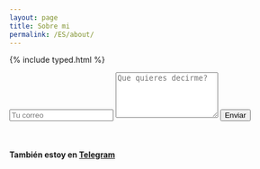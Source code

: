 ```yaml
---
layout: page
title: Sobre mi
permalink: /ES/about/
---
```


{% include typed.html %}

<span class="element"></span>
<script>
    $(function(){
        $(".element").typed({
            strings: ["- Hola soy ^300 Karl ^100 <br> - Una persona ^300 curiosa ^100 <br> - Con ideas ^300 locas ^100 <br> - Odio ^300 aburrirme ^100 <br> - Mayormente duermo tarde porque a la noche me gusta estar ^300 activo ^100 <br> - A la noche es donde me vienen miles de ideas que quiero investigar, e ^300 indagar ^100 <br> - Quisiera cambiar la noche con el día por esa ^300 razón.  ^100 <br> - Una estrategia que tengo es que a veces duermo temprano y me levanto a las 3 am para leer, desde esa hora hasta la madrugada es el mejor tiempo para hacer - eso, nadie interrumpe, casi nadie esta online, no hay trafico, hay silencio, perfecto para leer e ^300 investigar.  ^100 <br> - Siempre quiero saber y aprender ^300 mas ^100 <br> - Me gusta tomar terere mientras jodo en la ^300 computadora ^100 <br> - Internet es donde vivo mayormente, amo al internet porque es una fuente de Información que satisface mi sed de ^300 aprender..  ^100 <br> - Leo libros siempre cuando pueda, aunque cueste estar offline durante el tiempo, mayormente me desconecto a propósito para unas horas cuando leo ^300 libros.  ^100 <br> - A veces entro en Facebook para ver que hay de ^300 nuevo..  ^100 <br> - A veces armo polémicas en los foros de ^300 discusiones..  ^100 <br> - Amo Quora, la red social mas interesante lejos es, porque hay mucha gente que tiene abundante conocimiento, respondiendo preguntas de cualquier ^300 persona.  ^100 <br> - Me gusta salir si es con buenos amigos pero odio estar en fiestas en donde no puedo al menos tener conversaciones buenas con otras personas, por el - volumen de música o lo que ^300 sea.  ^100 <br> - Cuando me propongo algo no suelo descansar hasta ^300 lograrlo..  ^100 <br> - Mi trabajo consiste en darles estructura a electrones dentro de un almacenamiento para hacer cosas raras después con los ^300 mismos.  ^100 <br> - Me ire a hacer un Master en europa ^300 pronto..  ^100 <br> - Este año descubrí que me gusta hacer blogposts de vez en cuando así ^300 que  ^100 <br> - Si tenés alguna idea sobre lo cual se podría hacer un blog post ^300 coméntame ^100 <br> - Ahora ya tenes idea de mi. Cualquier otra duda podes contactarme en Twitter @NiebuhrKarl mi mail karlheinz.niebuhr@gmx.com o mi telegram telegram.me/^300 karlpy ^100 <br>"],
            typeSpeed: 0
        });
    });
</script>



<div class="contact-form">
          <div class="measure">
            <div class="post">                  
                  <article class="post-content">
                  <div class="py2">
                  <form action="https://formspree.io/karlheinzniebuhr@protonmail.com" method="POST" class="">
                    <input type="text" name="email" class="input mobile-block" placeholder="Tu correo">
                    <textarea type="text" name="content" class="input mobile-block" rows="5" placeholder="Que quieres decirme?"></textarea>
                    <input type="submit" class="button button-blue button-big mobile-block" value="Enviar">
                  </form>
                </div>
        </article>
        <br>
        <h4>También estoy en <a href="https://telegram.me/karlpy">Telegram</a></h4>
    </div>
 </div>
</div>



